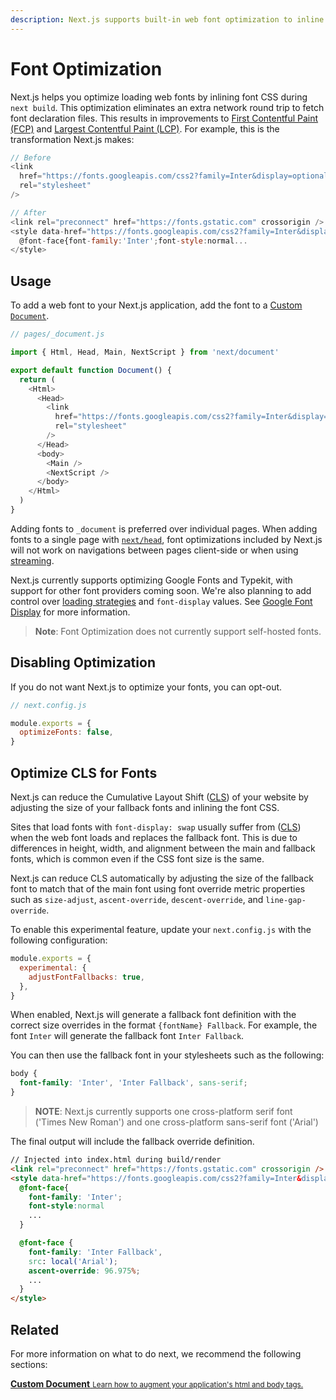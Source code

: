 ```yaml
---
description: Next.js supports built-in web font optimization to inline font CSS. Learn more here.
---
```


# Font Optimization

Next.js helps you optimize loading web fonts by inlining font CSS during `next build`. This optimization eliminates an extra network round trip to fetch font declaration files. This results in improvements to [First Contentful Paint (FCP)](https://web.dev/fcp/) and [Largest Contentful Paint (LCP)](https://vercel.com/blog/core-web-vitals#largest-contentful-paint?utm_source=next-site&utm_medium=docs&utm_campaign=next-website). For example, this is the transformation Next.js makes:

```js
// Before
<link
  href="https://fonts.googleapis.com/css2?family=Inter&display=optional"
  rel="stylesheet"
/>

// After
<link rel="preconnect" href="https://fonts.gstatic.com" crossorigin />
<style data-href="https://fonts.googleapis.com/css2?family=Inter&display=optional">
  @font-face{font-family:'Inter';font-style:normal...
</style>
```

## Usage

To add a web font to your Next.js application, add the font to a [Custom `Document`](/docs/advanced-features/custom-document.md).

```js
// pages/_document.js

import { Html, Head, Main, NextScript } from 'next/document'

export default function Document() {
  return (
    <Html>
      <Head>
        <link
          href="https://fonts.googleapis.com/css2?family=Inter&display=optional"
          rel="stylesheet"
        />
      </Head>
      <body>
        <Main />
        <NextScript />
      </body>
    </Html>
  )
}
```

Adding fonts to `_document` is preferred over individual pages. When adding fonts to a single page with [`next/head`](/docs/api-reference/next/head.md), font optimizations included by Next.js will not work on navigations between pages client-side or when using [streaming](/docs/advanced-features/react-18/streaming.md).

Next.js currently supports optimizing Google Fonts and Typekit, with support for other font providers coming soon. We're also planning to add control over [loading strategies](https://github.com/vercel/next.js/issues/21555) and `font-display` values. See [Google Font Display](https://nextjs.org/docs/messages/google-font-display) for more information.

> **Note**: Font Optimization does not currently support self-hosted fonts.

## Disabling Optimization

If you do not want Next.js to optimize your fonts, you can opt-out.

```js
// next.config.js

module.exports = {
  optimizeFonts: false,
}
```

## Optimize CLS for Fonts

Next.js can reduce the Cumulative Layout Shift ([CLS](https://web.dev/cls/)) of your website by adjusting the size of your fallback fonts and inlining the font CSS.

Sites that load fonts with `font-display: swap` usually suffer from ([CLS](https://web.dev/cls/)) when the web font loads and replaces the fallback font. This is due to differences in height, width, and alignment between the main and fallback fonts, which is common even if the CSS font size is the same.

Next.js can reduce CLS automatically by adjusting the size of the fallback font to match that of the main font using font override metric properties such as `size-adjust`, `ascent-override`, `descent-override`, and `line-gap-override`.

To enable this experimental feature, update your `next.config.js` with the following configuration:

```js
module.exports = {
  experimental: {
    adjustFontFallbacks: true,
  },
}
```

When enabled, Next.js will generate a fallback font definition with the correct size overrides in the format `{fontName} Fallback`.
For example, the font `Inter` will generate the fallback font `Inter Fallback`.

You can then use the fallback font in your stylesheets such as the following:

```css
body {
  font-family: 'Inter', 'Inter Fallback', sans-serif;
}
```

> **NOTE**: Next.js currently supports one cross-platform serif font ('Times New Roman') and one cross-platform sans-serif font ('Arial')

The final output will include the fallback override definition.

```html
// Injected into index.html during build/render
<link rel="preconnect" href="https://fonts.gstatic.com" crossorigin />
<style data-href="https://fonts.googleapis.com/css2?family=Inter&display=swap">
  @font-face{
    font-family: 'Inter';
    font-style:normal
    ...
  }

  @font-face {
    font-family: 'Inter Fallback',
    src: local('Arial');
    ascent-override: 96.975%;
    ...
  }
</style>
```

## Related

For more information on what to do next, we recommend the following sections:

<div class="card">
  <a href="/docs/advanced-features/custom-document.md">
    <b>Custom Document</b>
    <small>Learn how to augment your application's html and body tags.</small>
  </a>
</div>
